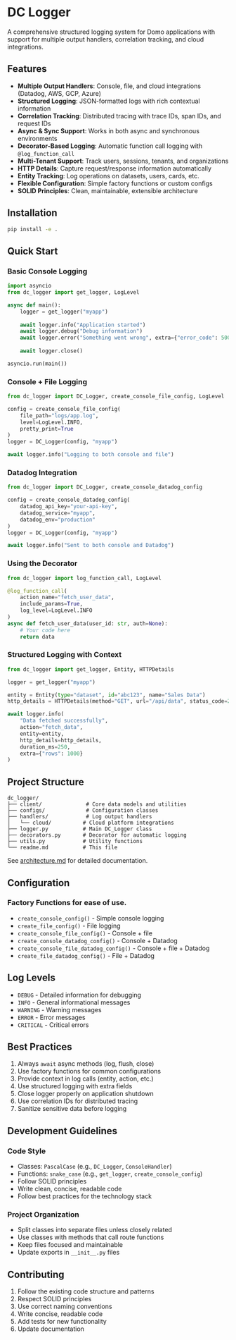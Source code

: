 # DC Logger

A comprehensive structured logging system for Domo applications with support for multiple output handlers, correlation tracking, and cloud integrations.

## Features

- **Multiple Output Handlers**: Console, file, and cloud integrations (Datadog, AWS, GCP, Azure)
- **Structured Logging**: JSON-formatted logs with rich contextual information
- **Correlation Tracking**: Distributed tracing with trace IDs, span IDs, and request IDs
- **Async & Sync Support**: Works in both async and synchronous environments
- **Decorator-Based Logging**: Automatic function call logging with `@log_function_call`
- **Multi-Tenant Support**: Track users, sessions, tenants, and organizations
- **HTTP Details**: Capture request/response information automatically
- **Entity Tracking**: Log operations on datasets, users, cards, etc.
- **Flexible Configuration**: Simple factory functions or custom configs
- **SOLID Principles**: Clean, maintainable, extensible architecture

## Installation

```bash
pip install -e .
```

## Quick Start

### Basic Console Logging

```python
import asyncio
from dc_logger import get_logger, LogLevel

async def main():
    logger = get_logger("myapp")
    
    await logger.info("Application started")
    await logger.debug("Debug information")
    await logger.error("Something went wrong", extra={"error_code": 500})
    
    await logger.close()

asyncio.run(main())
```

### Console + File Logging

```python
from dc_logger import DC_Logger, create_console_file_config, LogLevel

config = create_console_file_config(
    file_path="logs/app.log",
    level=LogLevel.INFO,
    pretty_print=True
)
logger = DC_Logger(config, "myapp")

await logger.info("Logging to both console and file")
```

### Datadog Integration

```python
from dc_logger import DC_Logger, create_console_datadog_config

config = create_console_datadog_config(
    datadog_api_key="your-api-key",
    datadog_service="myapp",
    datadog_env="production"
)
logger = DC_Logger(config, "myapp")

await logger.info("Sent to both console and Datadog")
```

### Using the Decorator

```python
from dc_logger import log_function_call, LogLevel

@log_function_call(
    action_name="fetch_user_data",
    include_params=True,
    log_level=LogLevel.INFO
)
async def fetch_user_data(user_id: str, auth=None):
    # Your code here
    return data
```

### Structured Logging with Context

```python
from dc_logger import get_logger, Entity, HTTPDetails

logger = get_logger("myapp")

entity = Entity(type="dataset", id="abc123", name="Sales Data")
http_details = HTTPDetails(method="GET", url="/api/data", status_code=200)

await logger.info(
    "Data fetched successfully",
    action="fetch_data",
    entity=entity,
    http_details=http_details,
    duration_ms=250,
    extra={"rows": 1000}
)
```

## Project Structure

```
dc_logger/
├── client/              # Core data models and utilities
├── configs/             # Configuration classes
├── handlers/            # Log output handlers
│   └── cloud/          # Cloud platform integrations
├── logger.py           # Main DC_Logger class
├── decorators.py       # Decorator for automatic logging
├── utils.py            # Utility functions
└── readme.md           # This file
```

See [architecture.md](architecture.md) for detailed documentation.

## Configuration

### Factory Functions for ease of use.

- `create_console_config()` - Simple console logging
- `create_file_config()` - File logging
- `create_console_file_config()` - Console + file
- `create_console_datadog_config()` - Console + Datadog
- `create_console_file_datadog_config()` - Console + file + Datadog
- `create_file_datadog_config()` - File + Datadog

## Log Levels

- `DEBUG` - Detailed information for debugging
- `INFO` - General informational messages
- `WARNING` - Warning messages
- `ERROR` - Error messages
- `CRITICAL` - Critical errors

## Best Practices

1. Always `await` async methods (log, flush, close)
2. Use factory functions for common configurations
3. Provide context in log calls (entity, action, etc.)
4. Use structured logging with extra fields
5. Close logger properly on application shutdown
6. Use correlation IDs for distributed tracing
7. Sanitize sensitive data before logging

## Development Guidelines

### Code Style

- Classes: `PascalCase` (e.g., `DC_Logger`, `ConsoleHandler`)
- Functions: `snake_case` (e.g., `get_logger`, `create_console_config`)
- Follow SOLID principles
- Write clean, concise, readable code
- Follow best practices for the technology stack

### Project Organization

- Split classes into separate files unless closely related
- Use classes with methods that call route functions
- Keep files focused and maintainable
- Update exports in `__init__.py` files

## Contributing

1. Follow the existing code structure and patterns
2. Respect SOLID principles
3. Use correct naming conventions
4. Write concise, readable code
5. Add tests for new functionality
6. Update documentation

